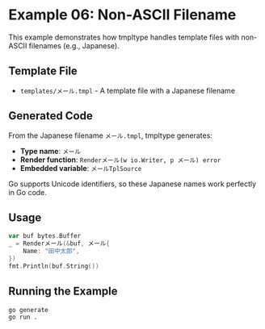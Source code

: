 # Example 06: Non-ASCII Filename

This example demonstrates how tmpltype handles template files with non-ASCII filenames (e.g., Japanese).

## Template File

- `templates/メール.tmpl` - A template file with a Japanese filename

## Generated Code

From the Japanese filename `メール.tmpl`, tmpltype generates:

- **Type name**: `メール`
- **Render function**: `Renderメール(w io.Writer, p メール) error`
- **Embedded variable**: `メールTplSource`

Go supports Unicode identifiers, so these Japanese names work perfectly in Go code.

## Usage

```go
var buf bytes.Buffer
_ = Renderメール(&buf, メール{
    Name: "田中太郎",
})
fmt.Println(buf.String())
```

## Running the Example

```bash
go generate
go run .
```
